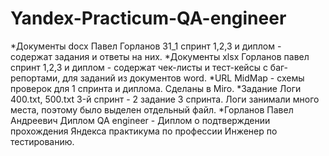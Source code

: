 # Yandex-Practicum-QA-engineer

*Документы docx Павел Горланов 31_1 спринт 1,2,3 и диплом - содержат задания и ответы на них.
*Документы xlsx Горланов павел спринт 1,2,3 и диплом - содержат чек-листы и тест-кейсы с баг-репортами, для заданий из документов word.
*URL MidMap - схемы проверок для 1 спринта и диплома. Сделаны в Miro.
*Задание Логи 400.txt, 500.txt 3-й спринт - 2 задание 3 спринта. Логи занимали много места, поэтому было выделен отдельный файл.
*Горланов Павел Андреевич Диплом QA engineer - Диплом о подтверждении прохождения Яндекса практикума по профессии Инженер по тестированию.
